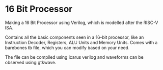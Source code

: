 # 16 Bit Processor
Making a 16 Bit Processor using Verilog, which is modelled after the RISC-V ISA.

Contains all the basic components seen in a 16-bit processor, like an Instruction Decoder, Registers, ALU Units and Memory Units. Comes with a barebones tb file, which you can modify based on your need.

The file can be compiled using icarus verilog and waveforms can be observed using gtkwave.
